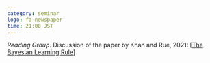 ```yaml
---
category: seminar
logo: fa-newspaper
time: 21:00 JST
---
```


*Reading Group*.  Discussion of the paper by Khan and Rue, 2021: [[The Bayesian Learning Rule](https://arxiv.org/abs/2107.04562)]

